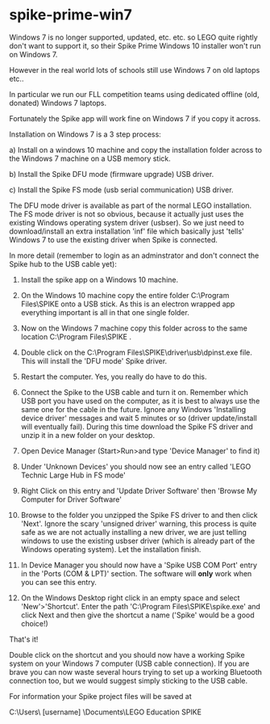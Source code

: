 # spike-prime-win7

Windows 7 is no longer supported, updated, etc. etc. so LEGO quite rightly don't want to support it, so their Spike Prime Windows 10 installer won't run on Windows 7.

However in the real world lots of schools still use Windows 7 on old laptops etc..

In particular we run our FLL competition teams using dedicated offline (old, donated) Windows 7 laptops.

Fortunately the Spike app will work fine on Windows 7 if you copy it across.

Installation on Windows 7 is a 3 step process:

a) Install on a windows 10 machine and copy the installation folder across to the Windows 7 machine on a USB memory stick.

b) Install the Spike DFU mode (firmware upgrade) USB driver.

c) Install the Spike FS mode (usb serial communication) USB driver. 


The DFU mode driver is available as part of the normal LEGO installation. The FS mode driver is not so obvious, because it actually just uses the existing Windows operating system driver (usbser). So we just need to download/install an extra installation 'inf' file which basically just 'tells' Windows 7 to use the existing driver when Spike is connected. 


In more detail (remember to login as an adminstrator and don't connect the Spike hub to the USB cable yet):


1) Install the spike app on a Windows 10 machine.

2) On the Windows 10 machine copy the entire folder C:\Program Files\SPIKE onto a USB stick. As this is an electron wrapped app everything important is all in that one single folder.

3) Now on the Windows 7 machine copy this folder across to the same location C:\Program Files\SPIKE .

4) Double click on the C:\Program Files\SPIKE\driver\usb\dpinst.exe file. This will install the 'DFU mode' Spike driver.

5) Restart the computer. Yes, you really do have to do this.

6) Connect the Spike to the USB cable and turn it on. Remember which USB port you have used on the computer, as it is best to always use the same one for the cable in the future. Ignore any Windows 'Installing device driver' messages and wait 5 minutes or so (driver update/install will eventually fail). During this time download the Spike FS driver and unzip it in a new folder on your desktop. 

7) Open Device Manager (Start>Run>and type 'Device Manager' to find it)

8) Under 'Unknown Devices' you should now see an entry called 'LEGO Technic Large Hub in FS mode'

9) Right Click on this entry and 'Update Driver Software' then 'Browse My Computer for Driver Software'

10) Browse to the folder you unzipped the Spike FS driver to and then click 'Next'. Ignore the scary 'unsigned driver' warning, this process is quite safe as we are not actually installing a new driver, we are just telling windows to use the existing usbser driver (which is already part of the Windows operating system). Let the installation finish.

11) In Device Manager you should now have a 'Spike USB COM Port' entry in the 'Ports (COM & LPT)' section. The software will **only** work when you can see this entry.

12) On the Windows Desktop right click in an empty space and select 'New'>'Shortcut'. Enter the path  'C:\Program Files\SPIKE\spike.exe' and click Next and then give the shortcut a name ('Spike' would be a good choice!)


That's it!

Double click on the shortcut and you should now have a working Spike system on your Windows 7 computer (USB cable connection). If you are brave you can now waste several hours trying to set up a working Bluetooth connection too, but we would suggest simply sticking to the USB cable.


For information your Spike project files will be saved at 

C:\Users\ [username] \Documents\LEGO Education SPIKE
